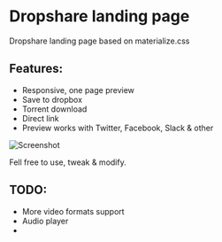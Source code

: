 # Dropshare landing page
Dropshare landing page based on materialize.css


## Features:
- Responsive, one page preview
- Save to dropbox
- Torrent download
- Direct link
- Preview works with Twitter, Facebook, Slack & other



![][image-1]


Fell free to use, tweak & modify.



## TODO:
* More video formats support
* Audio player
* 

[image-1]:	https://jkn.s3-eu-central-1.amazonaws.com/NcF6DS/Screen-Shot-2015-04-16-22-34-16.png "Screenshot"